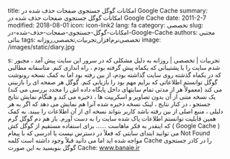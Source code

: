 title: امکانات گوگل  جستجوی صفحات حذف شده در Google Cache
summary: امکانات گوگل  جستجوی صفحات حذف شده در Google Cache
date: 2011-2-7
modified: 2018-08-01
icon:  icon-link2
lang: fa
category: تخصصی
slug: امکانات-گوگل-جستجوی-صفحات-حذف-شده-در-Google-Cache
authors: مجتبی بنائی
tags: تخصصی‌نرم‌افزار,تجربیات,تخصصی,روزانه
image: /images/static/diary.jpg

s: تجربیات | تخصصی | روزانه به دلیل مشکلی که در سرور این سایت پیش آمد ، مجبور شدم سایت را با پشتیبانی که یکماه پیش گرفته بودم ، راه اندازی کنم. متاسفانه مطالبی که در یکماه گذشته روی سایت گذاشته بودم، از بین رفته بود اما به کمک نسخه رونوشت گوگل توانستم اطلاعاتی که برایم مهم بود را بازیابی کنم.  گوگل هر صفحه ای را بازبینی می کند (معمولاً هر از مدتی تمام سایتهای داخل پایگاه داده اش را مجدد بررسی می کند) یک نسخه متنی از آن بدون تصاویر و اسکریپت ها ، ذخیره می کند و هنگام نمایش نتایج جستجو ، در کنار نتایج ، لینک نسخه ذخیره شده آنرا هم نمایش می دهد که اگر به هر دلیلی ،  منبع اصلی از بین رفته باشد کاربر بتواند نسخه ای از آن اطلاعات را ببیند. به کمک همین قابلیت توانستم اطلاعات پاک شده سایت را به دست آورم. باز هم دم گوگل گرم که اینقدر به فکر ماهاست ......  برای استفاده مستقیم از گوگل کش ( Google Cache ) می توانید ابتدای سایتی که فعلاً در دسترس نیست یا ادرسی که با پیغام Not Found مواجه شده اید اما می دانید قبلاً وجود داشته است کلمه Cache را در کادر جستجوی گوگل بنویسید به این صورت  Cache: www.banaie.ir